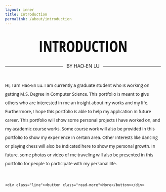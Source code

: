 ```yaml
---
layout: inner
title: Introduction
permalink: /about/introduction
---
```


<style>
.intro h1 { color: #111; font-family: 'Open Sans Condensed', sans-serif; font-size: 5vw; font-weight: 700; line-height: 64px; margin: 0 0 0; padding: 20px 30px; text-align: center; text-transform: uppercase; }


.intro h2 { color: #111; font-family: 'Open Sans Condensed', sans-serif; font-size: 48px; font-weight: 700; line-height: 48px; margin: 0 0 24px; padding: 0 30px; text-align: center; text-transform: uppercase; }


.intro p { color: #111; font-family: 'Open Sans', sans-serif; font-size: 14px; line-height: 28px; margin: 0 0 48px; }


.intro a { color: #990000; text-decoration: none; }


.intro a:hover { text-decoration: underline }


.intro .date { color: #111; display: block; font-family: 'Open Sans', sans-serif; font-size: 16px; position: relative; text-align: center; z-index: 1; }


.intro .date:before { border-top: 1px solid #111; content: ""; position: absolute; top: 12px; left: 0; width: 100%; z-index: -1; }


.intro .author { color: #111; display: block; font-family: 'Open Sans', sans-serif; font-size: 16px; padding-bottom: 38px; position: relative; text-align: center; z-index: 1; }


.intro .author:before { border-top: 1px solid #111; content: ""; position: absolute; top: 12px; left: 0; width: 100%; z-index: -1; }


.intro .date span,

.intro .author span { background: #fdfdfd; padding: 0 10px; text-transform: uppercase; }


.intro .line { border-top: 1px solid #111; display: block; margin-top: 60px; padding-top: 50px; position: relative; }


.intro .read-more { -moz-border-radius: 50%; -moz-transition: all 0.2s ease-in-out; -webkit-border-radius: 50%; -webkit-transition: all 0.2s ease-in-out; background: #111; border-radius: 50%; border: 10px solid #fdfdfd; color: #fff; display: block; font-family: 'Open Sans', sans-serif; font-size: 14px; height: 80px; line-height: 80px; margin: -40px 0 0 -40px; position: absolute; bottom: 0px; left: 50%; text-align: center; text-transform: uppercase; width: 80px; }


.intro .read-more:hover { background: #990000; text-decoration: none; }

</style>


<div class="intro">
    <h1>Introduction</h1>
    <div class="author"> <span> By Hao-En Lu </span> </div>
    <p>
    Hi, I am Hao-En Lu. I am currently a graduate student who is working on getting M.S. Degree in Computer Science. This portfolio is meant to give others who are interested in me an insight about my works and my life. Furthermore, I hope this portfolio is able to help my application in future career. This portfolio will show some personal projects I have worked on, and my academic course works. Some course work will also be provided in this portfolio to show my experience in certain area. Other interests like dancing or playing chess will also be indicated here to show my personal growth. In future, some photos or video of me traveling will also be presented in this portfolio for people to participate with my personal life.
    </p>
    
    <div class="line"><button class="read-more">More</button></div>
</div>



